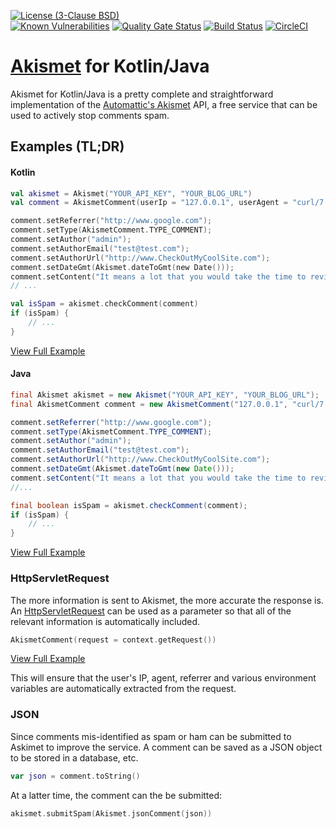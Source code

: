 [![License (3-Clause BSD)](https://img.shields.io/badge/license-BSD%203--Clause-blue.svg?style=flat-square)](http://opensource.org/licenses/BSD-3-Clause)  
[![Known Vulnerabilities](https://snyk.io/test/github/ethauvin/akismet-kotlin/badge.svg?targetFile=pom.xml)](https://snyk.io/test/github/ethauvin/akismet-kotlin?targetFile=pom.xml) [![Quality Gate Status](https://sonarcloud.io/api/project_badges/measure?project=ethauvin_akismet-kotlin&metric=alert_status)](https://sonarcloud.io/dashboard?id=ethauvin_akismet-kotlin) [![Build Status](https://travis-ci.org/ethauvin/akismet-kotlin.svg?branch=master)](https://travis-ci.org/ethauvin/akismet-kotlin) [![CircleCI](https://circleci.com/gh/ethauvin/akismet-kotlin/tree/master.svg?style=shield)](https://circleci.com/gh/ethauvin/akismet-kotlin/tree/master)

# [Akismet](https://www.akismet.com) for Kotlin/Java

Akismet for Kotlin/Java is a pretty complete and straightforward implementation of the [Automattic's Akismet](https://akismet.com/development/api/) API, a free service that can be used to actively stop comments spam.

## Examples (TL;DR)

#### Kotlin

```kotlin
val akismet = Akismet("YOUR_API_KEY", "YOUR_BLOG_URL")
val comment = AkismetComment(userIp = "127.0.0.1", userAgent = "curl/7.29.0")

comment.setReferrer("http://www.google.com");
comment.setType(AkismetComment.TYPE_COMMENT);
comment.setAuthor("admin");
comment.setAuthorEmail("test@test.com");
comment.setAuthorUrl("http://www.CheckOutMyCoolSite.com");
comment.setDateGmt(Akismet.dateToGmt(new Date()));
comment.setContent("It means a lot that you would take the time to review our software.");
// ...

val isSpam = akismet.checkComment(comment)
if (isSpam) {
    // ...
}
```

[View Full Example](https://github.com/ethauvin/akismet-kotlin/blob/master/examples/src/main/kotlin/com/example/AkismetExample.kt)

#### Java

```java
final Akismet akismet = new Akismet("YOUR_API_KEY", "YOUR_BLOG_URL");
final AkismetComment comment = new AkismetComment("127.0.0.1", "curl/7.29.0");

comment.setReferrer("http://www.google.com");
comment.setType(AkismetComment.TYPE_COMMENT);
comment.setAuthor("admin");
comment.setAuthorEmail("test@test.com");
comment.setAuthorUrl("http://www.CheckOutMyCoolSite.com");
comment.setDateGmt(Akismet.dateToGmt(new Date()));
comment.setContent("It means a lot that you would take the time to review our software.");
//...

final boolean isSpam = akismet.checkComment(comment);
if (isSpam) {
    // ...
}
```

[View Full Example](https://github.com/ethauvin/akismet-kotlin/blob/master/examples/src/main/java/com/example/AkismetSample.java)

### HttpServletRequest

The more information is sent to Akismet, the more accurate the response is. An [HttpServletRequest](https://javaee.github.io/javaee-spec/javadocs/javax/servlet/http/HttpServletRequest.html) can be used as a parameter so that all of the relevant information is automatically included.

```kotlin
AkismetComment(request = context.getRequest())
```

[View Full Example](https://github.com/ethauvin/akismet-kotlin/blob/master/examples/src/main/kotlin/com/example/AkismetServlet.kt)

This will ensure that the user's IP, agent, referrer and various environment variables are automatically extracted from the request.

### JSON

Since comments mis-identified as spam or ham can be submitted to Askimet to improve the service. A comment can be saved as a JSON object to be stored in a database, etc.

```kotlin
var json = comment.toString()
```

At a latter time, the comment can the be submitted:

```kotlin
akismet.submitSpam(Akismet.jsonComment(json))
```

